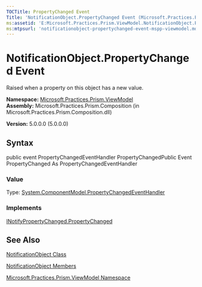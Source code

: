 ```yaml
---
TOCTitle: PropertyChanged Event
Title: 'NotificationObject.PropertyChanged Event (Microsoft.Practices.Prism.ViewModel)'
ms:assetid: 'E:Microsoft.Practices.Prism.ViewModel.NotificationObject.PropertyChanged'
ms:mtpsurl: 'notificationobject-propertychanged-event-mspp-viewmodel.md'
---
```


# NotificationObject.PropertyChanged Event

Raised when a property on this object has a new value.

**Namespace:** [Microsoft.Practices.Prism.ViewModel](https://msdn.microsoft.com/library/microsoft.practices.prism.viewmodel)
**Assembly:** Microsoft.Practices.Prism.Composition (in Microsoft.Practices.Prism.Composition.dll)

**Version:** 5.0.0.0 (5.0.0.0)

## Syntax
public event PropertyChangedEventHandler PropertyChangedPublic Event PropertyChanged As PropertyChangedEventHandler
### Value

Type: [System.ComponentModel.PropertyChangedEventHandler](http://msdn.microsoft.com/en-us/library/hyza7z75)
### Implements

[INotifyPropertyChanged.PropertyChanged](http://msdn.microsoft.com/en-us/library/ms133023)

## See Also
[NotificationObject Class](https://msdn.microsoft.com/library/microsoft.practices.prism.viewmodel.notificationobject)

[NotificationObject Members](https://msdn.microsoft.com/allmembers.t:microsoft.practices.prism.viewmodel.notificationobject)

[Microsoft.Practices.Prism.ViewModel Namespace](https://msdn.microsoft.com/library/microsoft.practices.prism.viewmodel)

